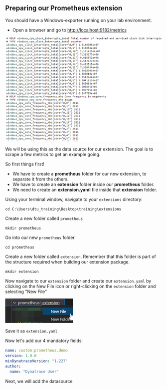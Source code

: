 ## Preparing our Prometheus extension

You should have a Windows-exporter running on your lab environment.
  * Open a browser and go to [http://localhost:9182/metrics](http://localhost:9182/metrics)

![Windows exporter](../../../assets/images/06_prometheus_windows_exporter.png)

We will be using this as the data source for our extension. The goal is to scrape a few metrics to get an example going.

So first things first!
  * We have to create a **prometheus** folder for our new extension, to separate it from the others.
  * We have to create an **extension** folder inside our **prometheus** folder.
  * We need to create an **extension.yaml** file inside that **extension** folder.

Using your terminal window, navigate to your `extensions` directory:

```
cd C:\Users\dtu_training\Desktop\training\extensions
```

Create a new folder called `prometheus`
```
mkdir prometheus
```

Go into our new `prometheus` folder
```
cd prometheus
```

Create a new folder called `extension`. Remember that this folder is part of the structure required when building our extension package.
```
mkdir extension
```

Now navigate to our `extension` folder and create our `extension.yaml` by clicking on the New File icon or right-clicking on the `extension` folder and selecting "New File"

![New file](../../../assets/images/06_prometheus_new_file.png)

Save it as `extension.yaml`

Now let's add our 4 mandatory fields:

```yaml
name: custom:prometheus.demo
version: 1.0.0
minDynatraceVersion: "1.227"
author:
  name: "Dynatrace User"
```

Next, we will add the datasource